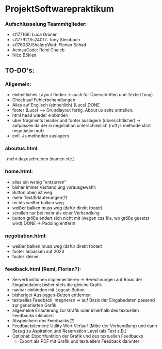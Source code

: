 # ProjektSoftwarepraktikum

### Aufschlüsselung Teammitglieder:
- st177168: Luca Groner
- st177921/ts24017: Tony Steinbach
- st176033/ShaleryWad: Florian Schad
- AemsuCode: Remi Chaieb
- Nico Böklen

## TO-DO's:

### Allgemein:
- einheitliches Layout finden -> auch für Überschriften und Texte (Tony)
- Check auf Fehlerbehandlungen
- Alles auf Englisch (einheitlich) (Luca) DONE
- footer (Luca) --> Grundlayout fertig. About us seite erstellen. 
- html head wieder einbinden
- über fragments header und footer auslagern (übersichtlicher) -> aufpassen da der in negotiation unterschiedlich (ruft js methode start negotiation auf)
- evtl. Js methoden auslagern

### aboutus.html
-mehr dazuschreiben (namen etc.)

### home.html:
- alles ein wenig "entzerren"
- bisher immer Verhandlung vorausgewählt
- Button oben ist weg
- mehr Text/Erläuterungen(?)
- rechts weißer balken weg
- weißer balken muss weg (dafür direkt footer)
- scrollen nur bei mehr als einer Verhandlung
- button größe ändert sich nicht mit (wegen css file, wo größe gesetzt wird) DONE -> Padding entfernt
 
### negotiation.html:
- weißer balken muss weg (dafür direkt footer)
- footer anpassen auf 2023
- footer kleiner

### feedback.html (Remi, Florian?):
- Serverfunktionen implementieren -> Berechnungen auf Basis der Eingabedaten; bisher stets die gleiche Grafik
- navbar einbinden mit Logout-Button
- bisheriger Ausloggen-Button entfernen
- textuelles Feedback integrieren -> auf Basis der Eingabedaten passend zur generierten Grafik
- allgemeine Erläuterung zur Grafik oder innerhalb des textuellen Feedbacks inkludiert
- Abspeichern des Feedbacks(?)
- Feedbackelement: Utility Wert Verlauf (Mitte der Verhandlung) und dann Bezug zu Aspiration und Reservation Level (als Text z.B.)
- Optional: Exportfunktion der Grafik und des textuellen Feedbacks
    + Export als PDF mit Grafik und textuellem Feedback darunter
